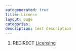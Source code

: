 ```yaml
---
autogenerated: true
title: License
layout: page
categories: 
description: test description
---
```


1.  REDIRECT [Licensing](Licensing)
